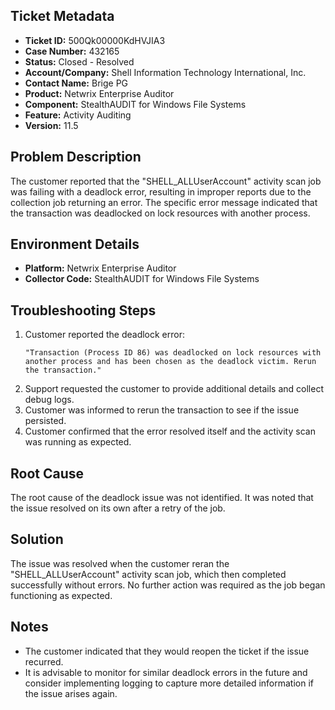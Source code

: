 ## Ticket Metadata
- **Ticket ID:** 500Qk00000KdHVJIA3
- **Case Number:** 432165
- **Status:** Closed - Resolved
- **Account/Company:** Shell Information Technology International, Inc.
- **Contact Name:** Brige PG
- **Product:** Netwrix Enterprise Auditor
- **Component:** StealthAUDIT for Windows File Systems
- **Feature:** Activity Auditing
- **Version:** 11.5

## Problem Description
The customer reported that the "SHELL_ALLUserAccount" activity scan job was failing with a deadlock error, resulting in improper reports due to the collection job returning an error. The specific error message indicated that the transaction was deadlocked on lock resources with another process.

## Environment Details
- **Platform:** Netwrix Enterprise Auditor
- **Collector Code:** StealthAUDIT for Windows File Systems

## Troubleshooting Steps
1. Customer reported the deadlock error: 
   ```
   "Transaction (Process ID 86) was deadlocked on lock resources with another process and has been chosen as the deadlock victim. Rerun the transaction."
   ```
2. Support requested the customer to provide additional details and collect debug logs.
3. Customer was informed to rerun the transaction to see if the issue persisted.
4. Customer confirmed that the error resolved itself and the activity scan was running as expected.

## Root Cause
The root cause of the deadlock issue was not identified. It was noted that the issue resolved on its own after a retry of the job.

## Solution
The issue was resolved when the customer reran the "SHELL_ALLUserAccount" activity scan job, which then completed successfully without errors. No further action was required as the job began functioning as expected.

## Notes
- The customer indicated that they would reopen the ticket if the issue recurred.
- It is advisable to monitor for similar deadlock errors in the future and consider implementing logging to capture more detailed information if the issue arises again.